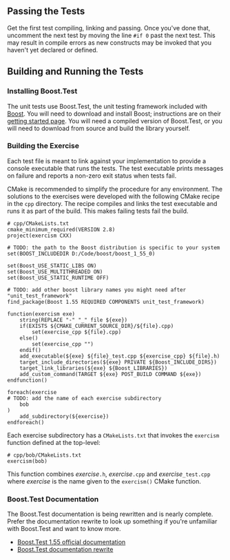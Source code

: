## Passing the Tests

Get the first test compiling, linking and passing.  Once you've done that,
uncomment the next test by moving the line `#if 0` past the next test.
This may result in compile errors as new constructs may be invoked that
you haven't yet declared or defined.

## Building and Running the Tests

### Installing Boost.Test

The unit tests use Boost.Test, the unit testing framework included with
[Boost](http://www.boost.org/index.html).  You will need to download and
install Boost; instructions are on their
[getting started page](http://www.boost.org/doc/libs/release/more/getting_started/index.html).
You will need a compiled version of Boost.Test, or you will need to download
from source and build the library yourself.

### Building the Exercise

Each test file is meant to link against your implementation to provide a
console executable that runs the tests.  The test executable prints messages
on failure and reports a non-zero exit status when tests fail.

CMake is recommended to simplify the procedure for any environment.  The
solutions to the exercises were developed with the following CMake recipe in the
`cpp` directory.  The recipe compiles and links the test executable and
runs it as part of the build.  This makes failing tests fail the build.

```
# cpp/CMakeLists.txt
cmake_minimum_required(VERSION 2.8)
project(exercism CXX)

# TODO: the path to the Boost distribution is specific to your system
set(BOOST_INCLUDEDIR D:/Code/boost/boost_1_55_0)

set(Boost_USE_STATIC_LIBS ON)
set(Boost_USE_MULTITHREADED ON)
set(Boost_USE_STATIC_RUNTIME OFF)

# TODO: add other boost library names you might need after "unit_test_framework"
find_package(Boost 1.55 REQUIRED COMPONENTS unit_test_framework)

function(exercism exe)
    string(REPLACE "-" "_" file ${exe})
    if(EXISTS ${CMAKE_CURRENT_SOURCE_DIR}/${file}.cpp)
        set(exercise_cpp ${file}.cpp)
    else()
        set(exercise_cpp "")
    endif()
    add_executable(${exe} ${file}_test.cpp ${exercise_cpp} ${file}.h)
    target_include_directories(${exe} PRIVATE ${Boost_INCLUDE_DIRS})
    target_link_libraries(${exe} ${Boost_LIBRARIES})
    add_custom_command(TARGET ${exe} POST_BUILD COMMAND ${exe})
endfunction()

foreach(exercise
# TODO: add the name of each exercise subdirectory
    bob
)
    add_subdirectory(${exercise})
endforeach()
```

Each exercise subdirectory has a `CMakeLists.txt` that invokes the `exercism`
function defined at the top-level:

```
# cpp/bob/CMakeLists.txt
exercism(bob)
```

This function combines *exercise*`.h`, *exercise*`.cpp` and *exercise*`_test.cpp`
where *exercise* is the name given to the `exercism()` CMake function.

### Boost.Test Documentation

The Boost.Test documentation is being rewritten and is nearly complete.
Prefer the documentation rewrite to look up something if you're unfamiliar
with Boost.Test and want to know more.
* [Boost.Test 1.55 official documentation](http://www.boost.org/doc/libs/1_55_0/libs/test/doc/html/index.html)
* [Boost.Test documentation rewrite](http://user.xmission.com/~legalize/boost.test/)
